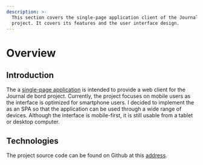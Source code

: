 ```yaml
---
description: >-
  This section covers the single-page application client of the Journal de bord
  project. It covers its features and the user interface design.
---
```


# Overview

## Introduction

The a [single-page application](https://en.wikipedia.org/wiki/Single-page_application) is intended to provide a web client for the Journal de bord project. Currently, the project focuses on mobile users as the interface is optimized for smartphone users. I decided to implement the as an SPA so that the application can be used through a wide range of devices. Although the interface is mobile-first, it is still usable from a tablet or desktop computer.

## Technologies

The project source code can be found on Github at this [address](https://github.com/Lofaloa/journal-de-bord-spa).





